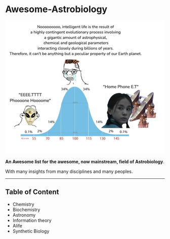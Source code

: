 # Awesome-Astrobiology

![Gaussian_Meme](./img/Gaussian_meme.png)

**An Awesome list for the awesome, now mainstream, field of Astrobiology**.

With many insights from many disciplines and many peoples.

---

## Table of Content

- Chemistry
- Biochemistry
- Astronomy
- Information theory
- Alife
- Synthetic Biology
